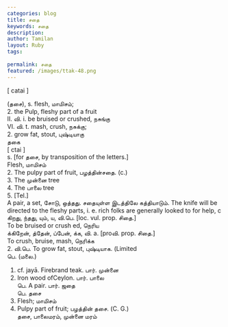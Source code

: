 ```yaml
---
categories: blog
title: சதை
keywords: சதை
description: 
author: Tamilan
layout: Ruby
tags: 
 
permalink: சதை
featured: /images/ttak-48.png
---
```

  
[ catai ]  
  
(தசை), s. flesh, மாமிசம்;  
2. the Pulp, fleshy part of a fruit  
II. வி. i. be bruised or crushed, நசுங்கு  
VI. வி. t. mash, crush, நசுக்கு;  
2. grow fat, stout, புஷ்டியாகு  
தகை  
[ ctai ]  
s. [for தசை, by transposition of the letters.]  
Flesh, மாமிசம்  
2. The pulpy part of fruit, பழத்தின்சதை. (c.)  
3. The முன்னை tree  
4. The பாலை tree  
5. [Tel.]  
A pair, a set, சோடு, ஒத்தது. சதையுள்ள இடத்திலே கத்தியாடும். The knife will be directed to the fleshy parts, i. e. rich folks are generally looked to for help, c  
கிறது, ந்தது, யும், ய, வி.பெ. [loc. vul. prop. சிதை.]  
To be bruised or crush ed, நெரிய  
க்கிறேன், த்தேன், ப்பேன், க்க, வி. a. [proவி. prop. சிதை.]  
To crush, bruise, mash, நெரிக்க  
2. வி.பெ. To grow fat, stout, புஷ்டியாக. (Limited  
பெ. (மலை.)  
1. cf. jayā. Firebrand teak. பார். முன்னை  
2. Iron wood ofCeylon. பார். பாலை  
பெ. A pair. பார். ஜதை  
பெ. தசை  
1. Flesh; மாமிசம்  
2. Pulpy part of fruit; பழத்தின் தசை. (C. G.)  
தசை, பாலைமரம், முன்னை மரம்